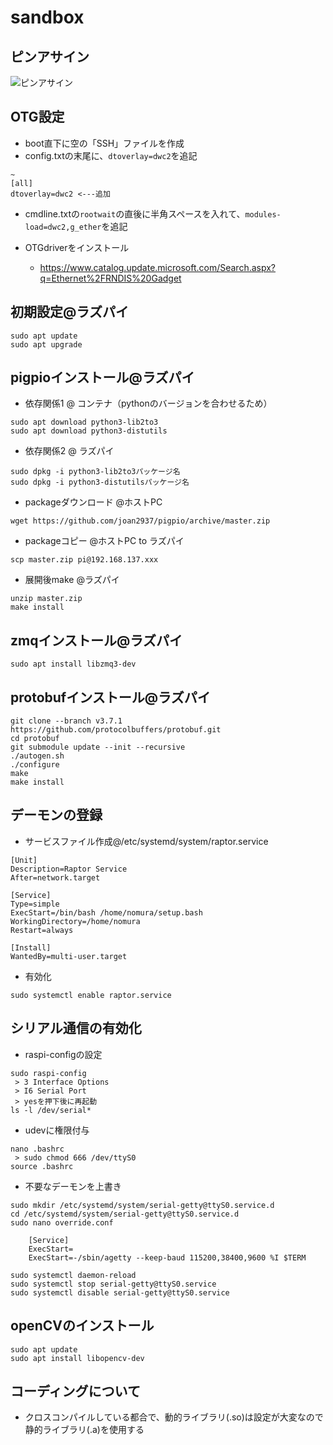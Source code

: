 # sandbox

## ピンアサイン
![ピンアサイン](https://hara-jp.com/images/_default/Topics/RaspPiZero/RaspPiZero.png)


## OTG設定
- boot直下に空の「SSH」ファイルを作成
- config.txtの末尾に、`dtoverlay=dwc2`を追記
```
~
[all]
dtoverlay=dwc2 <---追加
```
- cmdline.txtの`rootwait`の直後に半角スペースを入れて、`modules-load=dwc2,g_ether`を追記

- OTGdriverをインストール
    - https://www.catalog.update.microsoft.com/Search.aspx?q=Ethernet%2FRNDIS%20Gadget

## 初期設定@ラズパイ
```
sudo apt update
sudo apt upgrade
```

## pigpioインストール@ラズパイ
- 依存関係1 @ コンテナ（pythonのバージョンを合わせるため）
```
sudo apt download python3-lib2to3
sudo apt download python3-distutils
```

- 依存関係2 @ ラズパイ
```
sudo dpkg -i python3-lib2to3パッケージ名
sudo dpkg -i python3-distutilsパッケージ名
```


- packageダウンロード @ホストPC
```
wget https://github.com/joan2937/pigpio/archive/master.zip
```

- packageコピー @ホストPC to ラズパイ
```
scp master.zip pi@192.168.137.xxx
```

- 展開後make @ラズパイ
```
unzip master.zip
make install
```

## zmqインストール@ラズパイ
```
sudo apt install libzmq3-dev
```

## protobufインストール@ラズパイ
```
git clone --branch v3.7.1 https://github.com/protocolbuffers/protobuf.git
cd protobuf
git submodule update --init --recursive
./autogen.sh
./configure
make
make install
```

## デーモンの登録
- サービスファイル作成@/etc/systemd/system/raptor.service

``` sss
[Unit]
Description=Raptor Service
After=network.target

[Service]
Type=simple
ExecStart=/bin/bash /home/nomura/setup.bash
WorkingDirectory=/home/nomura
Restart=always

[Install]
WantedBy=multi-user.target
```

- 有効化

```
sudo systemctl enable raptor.service
```

## シリアル通信の有効化
- raspi-configの設定
```
sudo raspi-config
 > 3 Interface Options
 > I6 Serial Port
 > yesを押下後に再起動
ls -l /dev/serial*
```
- udevに権限付与
```
nano .bashrc
 > sudo chmod 666 /dev/ttyS0
source .bashrc
```

- 不要なデーモンを上書き
```
sudo mkdir /etc/systemd/system/serial-getty@ttyS0.service.d
cd /etc/systemd/system/serial-getty@ttyS0.service.d
sudo nano override.conf

    [Service]
    ExecStart=
    ExecStart=-/sbin/agetty --keep-baud 115200,38400,9600 %I $TERM

sudo systemctl daemon-reload
sudo systemctl stop serial-getty@ttyS0.service
sudo systemctl disable serial-getty@ttyS0.service
```

## openCVのインストール
```
sudo apt update
sudo apt install libopencv-dev
```

## コーディングについて
- クロスコンパイルしている都合で、動的ライブラリ(.so)は設定が大変なので静的ライブラリ(.a)を使用する
